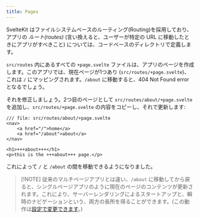 ```yaml
---
title: Pages
---
```


SvelteKit はファイルシステムベースのルーティング(Routing)を採用しており、アプリの _ルート(routes)_ (言い換えると、ユーザーが特定の URL に移動したときにアプリがすべきこと) については、コードベースのディレクトリで定義します。

`src/routes` 内にあるすべての `+page.svelte` ファイルは、アプリのページを作成します。このアプリでは、現在ページが1つあり (`src/routes/+page.svelte`)、これは `/` にマッピングされます。`/about` に移動すると、404 Not Found error となるでしょう。

それを修正しましょう。2つ目のページとして `src/routes/about/+page.svelte` を追加し、`src/routes/+page.svelte` の内容をコピーし、それで更新します:

```svelte
/// file: src/routes/about/+page.svelte
<nav>
	<a href="/">home</a>
	<a href="/about">about</a>
</nav>

<h1>+++about+++</h1>
<p>this is the +++about+++ page.</p>
```

これによって `/` と `/about` の間を移動できるようになりました。

> [!NOTE] 従来のマルチページアプリとは違い、`/about` に移動してから戻ると、シングルページアプリのように現在のページのコンテンツが更新されます。これにより、サーバーレンダリングによるスタートアップと、瞬時のナビゲーションという、両方の長所を得ることができます。(この動作は[設定で変更できます](/docs/kit/page-options)。)
